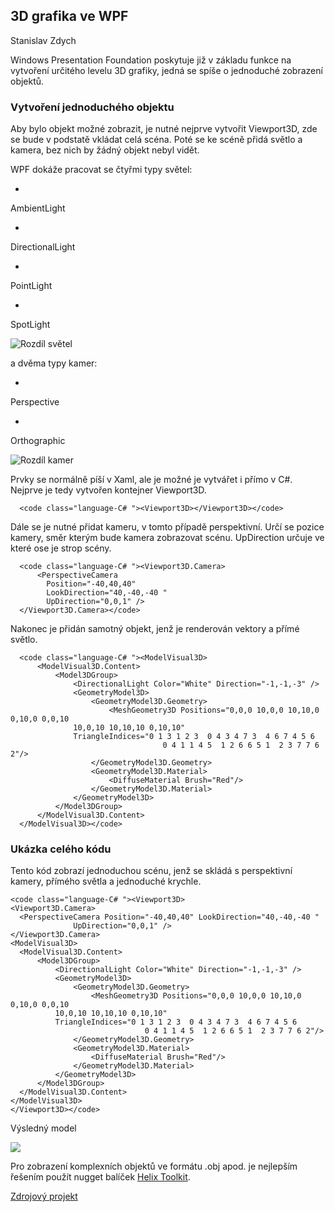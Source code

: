 ## 3D grafika ve WPF

Stanislav Zdych

Windows Presentation Foundation poskytuje již v základu funkce na vytvoření určitého levelu 3D grafiky, jedná se spíše o jednoduché zobrazení objektů. 

### Vytvoření jednoduchého objektu

Aby bylo objekt možné zobrazit, je nutné nejprve vytvořit Viewport3D, zde se bude v podstatě vkládat celá scéna. Poté se ke scéně přidá světlo a kamera, bez nich by žádný objekt nebyl vidět.

WPF dokáže pracovat se čtyřmi typy světel:

*   

AmbientLight

*   

DirectionalLight

*   

PointLight

*   

SpotLight

![Rozdíl světel](https://i.stack.imgur.com/3udUJ.gif)

a dvěma typy kamer:

*   

Perspective

*   

Orthographic

![Rozdíl kamer](https://i.stack.imgur.com/q1SNB.png)

Prvky se normálně píší v Xaml, ale je možné je vytvářet i přímo v C#. Nejprve je tedy vytvořen kontejner Viewport3D.

      <code class="language-C# "><Viewport3D></Viewport3D></code>

Dále se je nutné přidat kameru, v tomto případě perspektivní. Určí se pozice kamery, směr kterým bude kamera zobrazovat scénu. UpDirection určuje ve které ose je strop scény.

      <code class="language-C# "><Viewport3D.Camera>
          <PerspectiveCamera
            Position="-40,40,40"
            LookDirection="40,-40,-40 "
            UpDirection="0,0,1" />
      </Viewport3D.Camera></code>

Nakonec je přidán samotný objekt, jenž je renderován vektory a přímé světlo.

      <code class="language-C# "><ModelVisual3D>
          <ModelVisual3D.Content>
              <Model3DGroup>
                  <DirectionalLight Color="White" Direction="-1,-1,-3" />
                  <GeometryModel3D>
                      <GeometryModel3D.Geometry>
                          <MeshGeometry3D Positions="0,0,0 10,0,0 10,10,0 0,10,0 0,0,10
                  10,0,10 10,10,10 0,10,10"
                  TriangleIndices="0 1 3 1 2 3  0 4 3 4 7 3  4 6 7 4 5 6
                                      0 4 1 1 4 5  1 2 6 6 5 1  2 3 7 7 6 2"/>
                      </GeometryModel3D.Geometry>
                      <GeometryModel3D.Material>
                          <DiffuseMaterial Brush="Red"/>
                      </GeometryModel3D.Material>
                  </GeometryModel3D>
              </Model3DGroup>
          </ModelVisual3D.Content>
      </ModelVisual3D></code>

### Ukázka celého kódu

Tento kód zobrazí jednoduchou scénu, jenž se skládá s perspektivní kamery, přímého světla a jednoduché krychle.

    <code class="language-C# "><Viewport3D>
    <Viewport3D.Camera>
      <PerspectiveCamera Position="-40,40,40" LookDirection="40,-40,-40 "
                  UpDirection="0,0,1" />
    </Viewport3D.Camera>
    <ModelVisual3D>
      <ModelVisual3D.Content>
          <Model3DGroup>
              <DirectionalLight Color="White" Direction="-1,-1,-3" />
              <GeometryModel3D>
                  <GeometryModel3D.Geometry>
                      <MeshGeometry3D Positions="0,0,0 10,0,0 10,10,0 0,10,0 0,0,10
              10,0,10 10,10,10 0,10,10"
              TriangleIndices="0 1 3 1 2 3  0 4 3 4 7 3  4 6 7 4 5 6
                                  0 4 1 1 4 5  1 2 6 6 5 1  2 3 7 7 6 2"/>
                  </GeometryModel3D.Geometry>
                  <GeometryModel3D.Material>
                      <DiffuseMaterial Brush="Red"/>
                  </GeometryModel3D.Material>
              </GeometryModel3D>
          </Model3DGroup>
      </ModelVisual3D.Content>
    </ModelVisual3D>
    </Viewport3D></code>

Výsledný model

![](images/3D.png)

Pro zobrazení komplexních objektů ve formátu .obj apod. je nejlepším řešením použít nugget balíček [Helix Toolkit](https://github.com/helix-toolkit/helix-toolkit).

[Zdrojový projekt](https://github.com/Operator21/WPF3D)